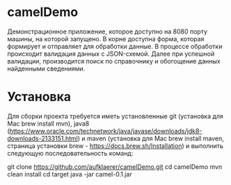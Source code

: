 # camelDemo

Демонстрационное приложение, которое доступно на 8080 порту машины, на которой запущено. В корне доступна форма, которая формирует и отправляет для обработки данные.
В процессе обработки происходит валидация данных c JSON-схемой. Далее при успешной валидации, производится поиск по справочнику и обогощение данных найденными сведениями.

# Установка

Для сборки проекта требуется иметь установленные git (установка для Mac brew install mvn), java8 (https://www.oracle.com/technetwork/java/javase/downloads/jdk8-downloads-2133151.html) и maven (установка для Mac brew install maven, страница установки brew - https://docs.brew.sh/Installation) и выполнить следующую последовательность команд:

git clone https://github.com/aufklaerer/camelDemo.git
cd camelDemo
mvn clean install
cd target
java -jar camel-0.1.jar
